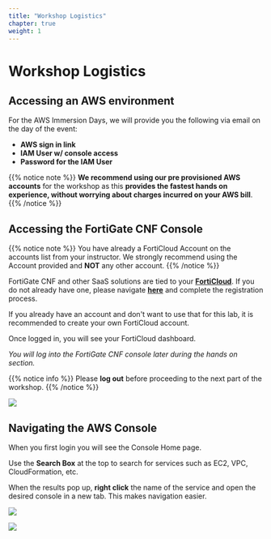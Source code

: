 ```yaml
---
title: "Workshop Logistics"
chapter: true
weight: 1
---
```



# Workshop Logistics

## Accessing an AWS environment

For the AWS Immersion Days, we will provide you the following via email on the day of the event:

  * **AWS sign in link**
  * **IAM User w/ console access**
  * **Password for the IAM User**

{{% notice note %}}
**We recommend using our pre provisioned AWS accounts** for the workshop as this **provides the fastest hands on experience, without worrying about charges incurred on your AWS bill**.
{{% /notice %}}

## Accessing the FortiGate CNF Console

{{% notice note %}}
You have already a FortiCloud Account on the accounts list from your instructor. We strongly recommend using the Account provided and **NOT** any other account.
{{% /notice %}}

FortiGate CNF and other SaaS solutions are tied to your [**FortiCloud**](https://support.fortinet.com/). If you do not already have one, please navigate [**here**](https://support.fortinet.com/cred/#/sign-up) and complete the registration process.

If you already have an account and don't want to use that for this lab, it is recommended to create your own FortiCloud account.

Once logged in, you will see your FortiCloud dashboard.

*You will log into the FortiGate CNF console later during the hands on section.*

{{% notice info %}}
Please **log out** before proceeding to the next part of the workshop.
{{% /notice %}}

![](../images/image-forticloud.png)

## Navigating the AWS Console

When you first login you will see the Console Home page.

Use the **Search Box** at the top to search for services such as EC2, VPC, CloudFormation, etc.

When the results pop up, **right click** the name of the service and open the desired console in a new tab. This makes navigation easier.

![](../images/image-awsconsole1.png)

![](../images/image-awsconsole2.png)
